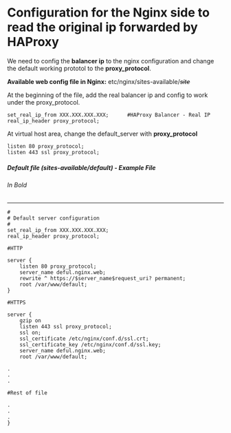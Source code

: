 # Configuration for the Nginx side to read the original ip forwarded by HAProxy

We need to config the **balancer ip** to the nginx configuration and change the default working prototol to the **proxy_protocol**.

**Available web config file in Nginx:** etc/nginx/sites-available/*~~site~~*

At the beginning of the file, add the real balancer ip and config to work under the proxy_protocol.

	set_real_ip_from XXX.XXX.XXX.XXX;      #HAProxy Balancer - Real IP
	real_ip_header proxy_protocol;

At virtual host area, change the default_server with **proxy_protocol**


	listen 80 proxy_protocol;
	listen 443 ssl proxy_protocol;

##### Default file (sites-available/default)  - Example File
###### In Bold
----
    #
    # Default server configuration
    #
    set_real_ip_from XXX.XXX.XXX.XXX;
    real_ip_header proxy_protocol;
    
    #HTTP
    
    server {
    	listen 80 proxy_protocol;
    	server_name deful.nginx.web;
    	rewrite ^ https://$server_name$request_uri? permanent;
    	root /var/www/default;
    }
    
    #HTTPS
    
    server {
    	gzip on
    	listen 443 ssl proxy_protocol;
    	ssl on;
    	ssl_certificate /etc/nginx/conf.d/ssl.crt;
    	ssl_certificate_key /etc/nginx/conf.d/ssl.key;
    	server_name deful.nginx.web;
    	root /var/www/default;
    
    .
    .
    .
    
    #Rest of file
    
    .
    .
    .
    }



